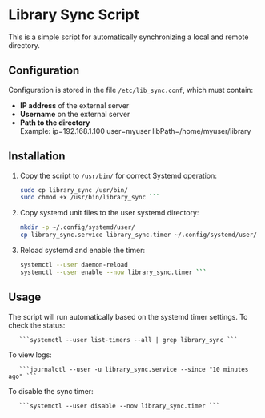 # Library Sync Script

This is a simple script for automatically synchronizing a local and remote directory.

## Configuration  
Configuration is stored in the file `/etc/lib_sync.conf`, which must contain:  

- **IP address** of the external server  
- **Username** on the external server  
- **Path to the directory**  
Example:
ip=192.168.1.100
user=myuser
libPath=/home/myuser/library

## Installation  

1. Copy the script to `/usr/bin/` for correct Systemd operation:  
   ```bash
   sudo cp library_sync /usr/bin/
   sudo chmod +x /usr/bin/library_sync ```

2. Copy systemd unit files to the user systemd directory:
   ```bash
   mkdir -p ~/.config/systemd/user/
   cp library_sync.service library_sync.timer ~/.config/systemd/user/ ```

3. Reload systemd and enable the timer:
   ```bash
   systemctl --user daemon-reload
   systemctl --user enable --now library_sync.timer ```

## Usage
The script will run automatically based on the systemd timer settings. To check the status:

       ```systemctl --user list-timers --all | grep library_sync ```
To view logs:

       ```journalctl --user -u library_sync.service --since "10 minutes ago" ```
To disable the sync timer:

       ```systemctl --user disable --now library_sync.timer ```

